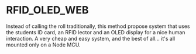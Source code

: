 # RFID_OLED_WEB
Instead of calling the roll traditionally, this method propose system that uses the students ID card, an RFID lector and an OLED display for a nice human interaction.
A very cheap and easy system, and the best of all... it's all mounted only on a Node MCU.
